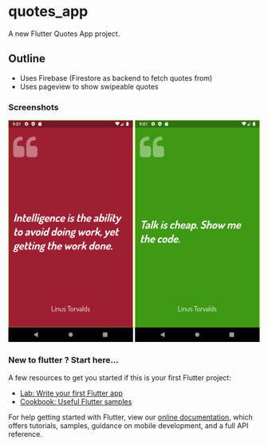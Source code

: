 # quotes_app

A new Flutter Quotes App project.

## Outline
- Uses Firebase (Firestore as backend to fetch quotes from)
- Uses pageview to show swipeable quotes

### Screenshots
<center>
<img src="./screenshots/screenshot (1).png" alt="Quote 1" width="250" title="Quote 1">
<img src="./screenshots/screenshot (2).png" alt="Quote 2" width="250" title="Quote 2">
</center>

### New to flutter ? Start here...

A few resources to get you started if this is your first Flutter project:

- [Lab: Write your first Flutter app](https://flutter.dev/docs/get-started/codelab)
- [Cookbook: Useful Flutter samples](https://flutter.dev/docs/cookbook)

For help getting started with Flutter, view our
[online documentation](https://flutter.dev/docs), which offers tutorials,
samples, guidance on mobile development, and a full API reference.

